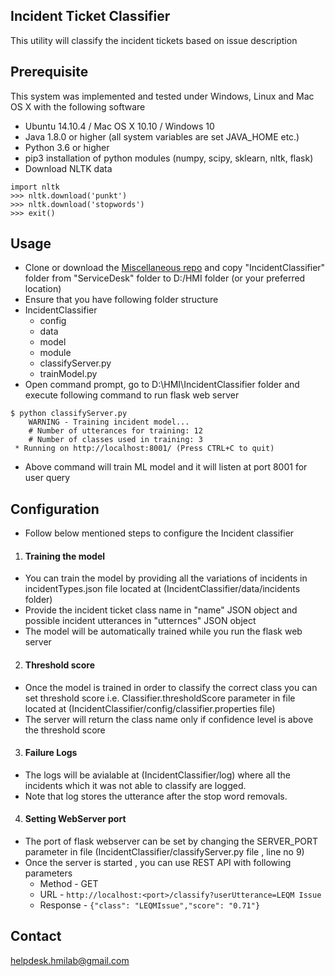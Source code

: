 ## Incident Ticket Classifier
This utility will classify the incident tickets based on issue description

Prerequisite
-----------
This system was implemented and tested under Windows, Linux and Mac OS X with the following software 

+ Ubuntu 14.10.4 / Mac OS X 10.10 / Windows 10
+ Java 1.8.0 or higher (all system variables are set JAVA_HOME etc.)
+ Python 3.6 or higher
+ pip3 installation of python modules (numpy, scipy, sklearn, nltk, flask)
+ Download NLTK data
```
import nltk
>>> nltk.download('punkt')
>>> nltk.download('stopwords')
>>> exit()
```

Usage
-----
+ Clone or download the [Miscellaneous repo](https://github.com/hmi-digital/Miscelleinious) and copy "IncidentClassifier" folder from "ServiceDesk" folder to D:/HMI folder (or your preferred location)
+ Ensure that you have following folder structure
+ IncidentClassifier
	+ config
	+ data
	+ model
	+ module
	+ classifyServer.py
	+ trainModel.py
+ Open command prompt, go to D:\HMI\IncidentClassifier folder and execute following command to run flask web server
```
$ python classifyServer.py
    WARNING - Training incident model...
	# Number of utterances for training: 12
	# Number of classes used in training: 3
 * Running on http://localhost:8001/ (Press CTRL+C to quit) 
```
+ Above command will train ML model and it will listen at port 8001 for user query

Configuration
-------------
+ Follow below mentioned steps to configure the Incident classifier
1. <h4>Training the model</h4>
+ You can train the model by providing all the variations of incidents in incidentTypes.json file located at (IncidentClassifier/data/incidents folder)
+ Provide the incident ticket class name in "name" JSON object and possible incident utterances in "utternces" JSON object
+ The model will be automatically trained while you run the flask web server
2. <h4>Threshold score</h4>
+ Once the model is trained in order to classify the correct class you can set threshold score i.e. Classifier.thresholdScore parameter in file located at (IncidentClassifier/config/classifier.properties file)
+ The server will return the class name only if confidence level is above the threshold score
3. <h4>Failure Logs</h4>
+ The logs will be avialable at (IncidentClassifier/log) where all the incidents which it was not able to classify are logged.
+ Note that log stores the utterance after the stop word removals.
4. <h4> Setting WebServer port</h4>
+ The port of flask webserver can be set by changing the SERVER_PORT parameter in file (IncidentClassifier/classifyServer.py file , line no 9)
+ Once the server is started , you can use REST API with following parameters
	+ Method - GET
	+ URL - ```http://localhost:<port>/classify?userUtterance=LEQM Issue```
	+ Response - ```{"class": "LEQMIssue","score": "0.71"}```

Contact
-------
helpdesk.hmilab@gmail.com
